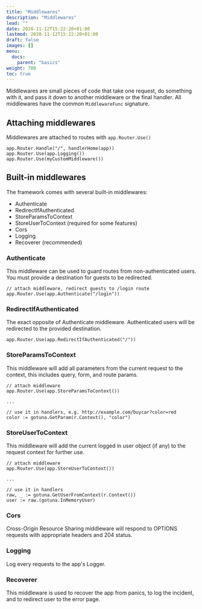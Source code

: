 ```yaml
---
title: "Middlewares"
description: "Middlewares"
lead: ""
date: 2020-11-12T15:22:20+01:00
lastmod: 2020-11-12T15:22:20+01:00
draft: false
images: []
menu: 
  docs:
    parent: "basics"
weight: 700
toc: true
---
```


Middlewares are small pieces of code that take one request, do something with it,
and pass it down to another middleware or the final handler.
All middlewares have the common `MiddlewareFunc` signature.

## Attaching middlewares

Middlewares are attached to routes with ```app.Router.Use()```

```
app.Router.Handle("/", handlerHome(app))
app.Router.Use(app.Logging())
app.Router.Use(myCustomMiddleware())
```

## Built-in middlewares
The framework comes with several built-in middlewares:

- Authenticate
- RedirectIfAuthenticated
- StoreParamsToContext
- StoreUserToContext (required for some features)
- Cors
- Logging
- Recoverer (recommended)

### Authenticate
This middleware can be used to guard routes from non-authenticated users.
You must provide a destination for guests to be redirected.

```
// attach middleware, redirect guests to /login route
app.Router.Use(app.Authenticate("/login"))
```

### RedirectIfAuthenticated
The exact opposite of Authenticate middleware. Authenticated users will
be redirected to the provided destination.

```
app.Router.Use(app.RedirectIfAuthenticated("/"))
```

### StoreParamsToContext
This middleware will add all parameters from the current request to the context, 
this includes query, form, and route params.

```
// attach middleware
app.Router.Use(app.StoreParamsToContext())

...

// use it in handlers, e.g. http://example.com/buycar?color=red
color := gotuna.GetParam(r.Context(), "color")
```

### StoreUserToContext
This middleware will add the current logged in  user object (if any) to the 
request context for further use.

```
// attach middleware
app.Router.Use(app.StoreUserToContext())

...

// use it in handlers
raw, _ := gotuna.GetUserFromContext(r.Context())
user := raw.(gotuna.InMemoryUser)
```

### Cors
Cross-Origin Resource Sharing middleware will respond to OPTIONS requests 
with appropriate headers and 204 status.

### Logging
Log every requests to the app's Logger.

### Recoverer
This middleware is used to recover the app from panics, to log the incident,
and to redirect user to the error page.

